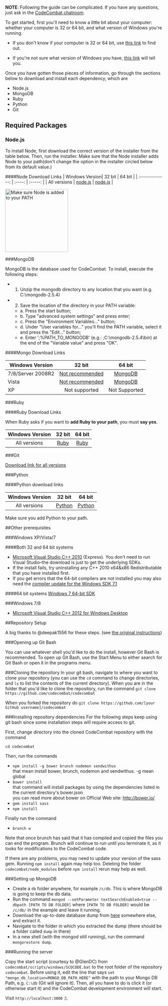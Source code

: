 **NOTE**: Following the guide can be complicated. If you have any questions, just ask in the [CodeCombat chatroom](http://www.hipchat.com/g3plnOKqa).

To get started, first you'll need to know a little bit about your computer: whether your computer is 32 or 64 bit, and what version of Windows you're running. 

* If you don't know if your computer is 32 or 64 bit, use [this link](http://windows.microsoft.com/en-us/windows7/find-out-32-or-64-bit) to find out. 

* If you're not sure what version of Windows you have, [this link](http://windows.microsoft.com/en-us/windows/which-operating-system) will tell you.

Once you have gotten those pieces of information, go through the sections below to download and install each dependency, which are
* Node.js
* MongoDB
* Ruby
* Python
* Git

## Required Packages
### Node.js


To install Node, first download the correct version of the installer from the table below. Then, run the installer. Make sure that the Node installer adds Node to your path(don't change the option in the installer circled below from its default value.)

####Node Download Links
| Windows Version| 32 bit | 64 bit |
| :-------------: | :----: | :-----: |
| All versions | [node.js](http://nodejs.org/dist/v0.10.24/node-v0.10.24-x86.msi) | [node.js](http://nodejs.org/dist/v0.10.24/x64/node-v0.10.24-x64.msi) | 

<img src="http://i.imgur.com/tEKA0UAl.jpg" alt="Make sure Node is added to your PATH" style="width: 200px;" />

###MongoDB

MongoDB is the database used for CodeCombat. To install, execute the following steps:
* 1. Unzip the mongodb directory to any location that you want (e.g. C:\mongodb-2.5.4)
* 2. Save the location of the directory in your PATH variable:
  * a. Press the start button;
  * b. Type "advanced system settings" and press enter;
  * c. Press the "Environment Variables..." button;
  * d. Under "User variables for..." you'll find the PATH variable, select it and press the "Edit..." button;
  * e. Enter ';%PATH_TO_MONGODB' (e.g.: ;C:\mongodb-2.5.4\bin) at the end of the "Variable value" and press "OK".


####Mongo Download Links

| Windows Version | 32 bit      | 64 bit  |
| --------------- |:-------------:| :-----:|
| 7/8/Server 2008R2 | [Not recommended](http://fastdl.mongodb.org/win32/mongodb-win32-i386-2.5.4.zip) | [MongoDB](http://fastdl.mongodb.org/win32/mongodb-win32-x86_64-2008plus-2.5.4.zip) |
| Vista |  [Not recommended](http://fastdl.mongodb.org/win32/mongodb-win32-i386-2.5.4.zip)  | [MongoDB](http://fastdl.mongodb.org/win32/mongodb-win32-x86_64-2.5.4.zip) |
| XP              | Not supported |  Not Supported |

###Ruby 

####Ruby Download Links

When Ruby asks if you want to **add Ruby to your path**, you must **say yes**.

| Windows Version | 32 bit | 64 bit |
| :-------------: | :----: | :-----: |
| All versions | [Ruby](http://dl.bintray.com/oneclick/rubyinstaller/rubyinstaller-2.0.0-p353.exe?direct) | [Ruby](http://dl.bintray.com/oneclick/rubyinstaller/rubyinstaller-2.0.0-p353-x64.exe?direct) | 



###Git

[Download link for all versions](https://msysgit.googlecode.com/files/Git-1.8.5.2-preview20131230.exe)

###Python

####Python download links

| Windows Version | 32 bit | 64 bit |
| :-------------: | :----: | :-----: |
| All versions | [Python](http://www.python.org/ftp/python/2.7.6/python-2.7.6.msi) | [Python](http://www.python.org/ftp/python/2.7.6/python-2.7.6.amd64.msi) | 

Make sure you add Python to your path.

##Other prerequisites 

###Windows XP/Vista/7

####Both 32 and 64 bit systems
* [Microsoft Visual Studio C++ 2010](http://go.microsoft.com/?linkid=9709949) (Express). You don't need to run Visual Studio–the download is just to get the underlying SDKs.
* If the install fails, try uninstalling any C++ 2010 x64&x86 Redistributable that you have installed first.
* If you get errors that the 64-bit compilers are not installed you may also need the [compiler update for the Windows SDK 7.1](http://www.microsoft.com/en-us/download/details.aspx?id=4422)

####64 bit systems
[Windows 7 64-bit SDK](http://www.microsoft.com/en-us/download/details.aspx?id=8279)

###Windows 7/8
* [Microsoft Visual Studio C++ 2012 for Windows Desktop](http://go.microsoft.com/?linkid=9816758)

##Repository Setup

A big thanks to @deepak1556 for these steps. (see [the original instructions](https://gist.github.com/deepak1556/8319345))

###Opening up Git Bash

You can use whatever shell you'd like to do the install, however Git Bash is recommended. To open up Git Bash, use the Start Menu to either search for Git Bash or open it in the programs menu.

###Cloning the repository
In your git bash, navigate to where you want to clone your repository (you can use the `cd` command to change directories, and `ls` to list the contents of the current directory). When you are in the folder that you'd like to clone the repository, run the command
```git clone https://github.com/codecombat/codecombat```

When you forked the repository do
```git clone https://github.com/[your GitHub username]/codecombat```

###Installing repository dependencies
For the following steps keep using git bash since some installation steps will require access to git.

First, change directory into the cloned CodeCombat repository with the command

`cd codecombat`

Then, run the commands
* `npm install -g bower brunch nodemon sendwithus`  
that mean install bower, brunch, nodemon and sendwithus. -g mean global
* `bower install`  
that command will install packages by using the dependencies listed in the current directory's bower.json   
you can read more about bower on Official Web site: http://bower.io/  
* `gem install sass`
* `npm install`

Finally run the command
* `brunch w` 

Note that once brunch has said that it has compiled and copied the files you can end the program.  Brunch will continue to run until you terminate it, as it looks for modifications to the CodeCombat code.

If there are any problems, you may need to update your version of the sass gem. Running `npm install` again may help too. Deleting the folder `codecombat/node_modules` before `npm install` rerun may help as well.

###Setting up MongoDB

- Create a `db` folder anywhere, for example `/c/db`. This is where MongoDB is going to keep the db data.
- Run the command `mongod --setParameter textSearchEnabled=true --dbpath [PATH TO DB FOLDER]` where `[PATH TO DB FOLDER]` would be `/c/db/` in the example and leave it running.
- Download the up-to-date database dump from [here](http://23.21.59.137/dump.tar.gz) somewhere else, and extract it.
- Navigate to the folder in which you extracted the dump (there should be a folder called `dump` in there)
- In a new shell (with the mongod still running), run the command `mongorestore dump`.

###Running the server

Copy the start script (courtesy to @GlenDC) from `codecombat/scripts/windows/SCOCODE.bat` to the root folder of the repository `codecombat`. Before using it, edit the line that says `set "mongo_db_location=MONGO_DB_PATH_HERE"` with the path to your Mongo DB Path, e.g. `C:\db` (Git will ignore it). Then, all you have to do is click it (or otherwise start it) and the CodeCombat development environment will start.

Visit `http://localhost:3000` :).